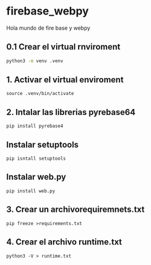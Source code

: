 # firebase_webpy
Hola mundo de fire base y webpy
## 0.1 Crear el virtual rnviroment
````bash
python3 -m venv .venv
````

## 1. Activar el virtual enviroment
````shell
source .venv/bin/activate
````

## 2. Intalar las librerias pyrebase64
````shell
pip install pyrebase4
````

## Instalar setuptools
````shell
pip isntall setuptools
````

## Instalar web.py
````shell
pip install web.py
````

## 3. Crear un archivorequiremnets.txt

````shell
pip freeze >requirements.txt
````

## 4. Crear el archivo runtime.txt

````shell
python3 -V > runtime.txt
````
